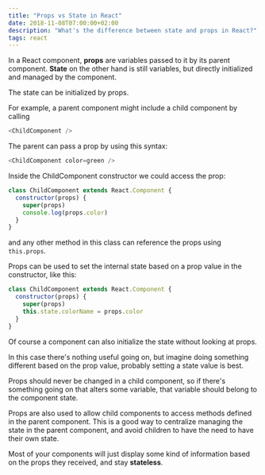```yaml
---
title: "Props vs State in React"
date: 2018-11-08T07:00:00+02:00
description: "What's the difference between state and props in React?"
tags: react
---
```


In a React component, **props** are variables passed to it by its parent component.
**State** on the other hand is still variables, but directly initialized and managed by the component.

The state can be initialized by props.

For example, a parent component might include a child component by calling

```js
<ChildComponent />
```

The parent can pass a prop by using this syntax:

```js
<ChildComponent color=green />
```

Inside the ChildComponent constructor we could access the prop:

```js
class ChildComponent extends React.Component {
  constructor(props) {
    super(props)
    console.log(props.color)
  }
}
```

and any other method in this class can reference the props using `this.props`.

Props can be used to set the internal state based on a prop value in the constructor, like this:

```js
class ChildComponent extends React.Component {
  constructor(props) {
    super(props)
    this.state.colorName = props.color
  }
}
```

Of course a component can also initialize the state without looking at props.

In this case there's nothing useful going on, but imagine doing something different based on the prop value, probably setting a state value is best.

Props should never be changed in a child component, so if there's something going on that alters some variable, that variable should belong to the component state.

Props are also used to allow child components to access methods defined in the parent component. This is a good way to centralize managing the state in the parent component, and avoid children to have the need to have their own state.

Most of your components will just display some kind of information based on the props they received, and stay **stateless**.
